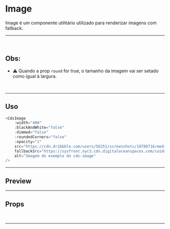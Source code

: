 # Image

Image é um componente utilitário utilizado para renderizar imagens com fallback.

---

<br />

## Obs:
- ⚠️ Quando a prop `round` for true, o tamanho da imagem vai ser setado como igual à largura.

<br />

---

## Uso

```js
<CdsImage
	:width="400"
	:blackAndWhite="false"
	:dimmed="false"
	:roundedCorners="false"
	:opacity="1"
	src="https://cdn.dribbble.com/users/56251/screenshots/10780716/media/bf16339f04fb54b38055adcce2a6da21.png?compress=1&resize=1000x750&vertical=top"
	fallbackSrc="https://sysfront.nyc3.cdn.digitaloceanspaces.com/cuida/images/imagePlaceholder.png"
	alt="Imagem de exemplo do cds-image"
/>
```

---

## Preview

<PreviewContainer
	:component="CdsImage"
	width="400"
	:blackAndWhite="false"
	:dimmed="false"
	:roundedCorners="false"
	:opacity="1"
	src="https://cdn.dribbble.com/users/56251/screenshots/10780716/media/bf16339f04fb54b38055adcce2a6da21.png?compress=1&resize=1000x750&vertical=top"
	fallbackSrc="https://sysfront.nyc3.cdn.digitaloceanspaces.com/cuida/images/imagePlaceholder.png"
	alt="Imagem de exemplo do cds-image"
/>

---

## Props

<APITable
	name="Image"
	section="props"
/>
<br />

---

<script setup>
import { ref } from 'vue';
import CdsImage from '@/components/Image.vue';
</script>
